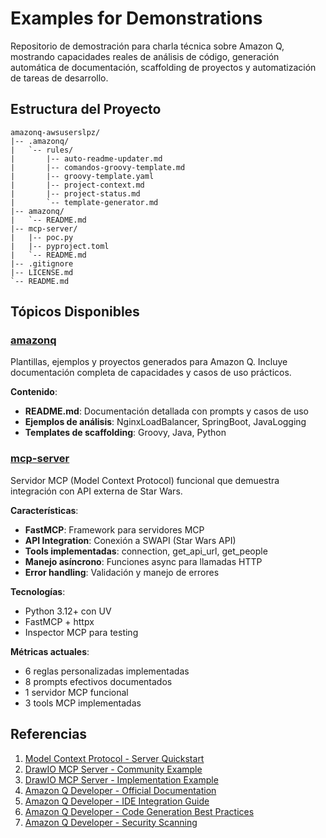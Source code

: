 # Examples for Demonstrations

Repositorio de demostración para charla técnica sobre Amazon Q, mostrando capacidades reales de análisis de código, generación automática de documentación, scaffolding de proyectos y automatización de tareas de desarrollo.

## Estructura del Proyecto

```
amazonq-awsuserslpz/
|-- .amazonq/
|   `-- rules/
|       |-- auto-readme-updater.md
|       |-- comandos-groovy-template.md
|       |-- groovy-template.yaml
|       |-- project-context.md
|       |-- project-status.md
|       `-- template-generator.md
|-- amazonq/
|   `-- README.md
|-- mcp-server/
|   |-- poc.py
|   |-- pyproject.toml
|   `-- README.md
|-- .gitignore
|-- LICENSE.md
`-- README.md
```

## Tópicos Disponibles

### [amazonq](./amazonq/)

Plantillas, ejemplos y proyectos generados para Amazon Q. Incluye documentación completa de capacidades y casos de uso prácticos.

**Contenido**:

- **README.md**: Documentación detallada con prompts y casos de uso
- **Ejemplos de análisis**: NginxLoadBalancer, SpringBoot, JavaLogging
- **Templates de scaffolding**: Groovy, Java, Python

### [mcp-server](./mcp-server/)

Servidor MCP (Model Context Protocol) funcional que demuestra integración con API externa de Star Wars.

**Características**:

- **FastMCP**: Framework para servidores MCP
- **API Integration**: Conexión a SWAPI (Star Wars API)
- **Tools implementadas**: connection, get_api_url, get_people
- **Manejo asíncrono**: Funciones async para llamadas HTTP
- **Error handling**: Validación y manejo de errores

**Tecnologías**:

- Python 3.12+ con UV
- FastMCP + httpx
- Inspector MCP para testing

**Métricas actuales**:

- 6 reglas personalizadas implementadas
- 8 prompts efectivos documentados
- 1 servidor MCP funcional
- 3 tools MCP implementadas

## Referencias

1. [Model Context Protocol - Server Quickstart](https://modelcontextprotocol.io/quickstart/server)
2. [DrawIO MCP Server - Community Example](https://mcp.so/server/drawio-mcp-server/lgazo?tab=comments)
3. [DrawIO MCP Server - Implementation Example](https://github.com/lgazo/drawio-mcp-server/blob/main/docs/examples/example1.md)
4. [Amazon Q Developer - Official Documentation](https://docs.aws.amazon.com/amazonq/latest/qdeveloper-ug/)
5. [Amazon Q Developer - IDE Integration Guide](https://docs.aws.amazon.com/amazonq/latest/qdeveloper-ug/ide-integration.html)
6. [Amazon Q Developer - Code Generation Best Practices](https://docs.aws.amazon.com/amazonq/latest/qdeveloper-ug/code-generation.html)
7. [Amazon Q Developer - Security Scanning](https://docs.aws.amazon.com/amazonq/latest/qdeveloper-ug/security-scans.html)
